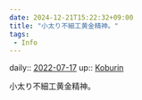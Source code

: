 ```yaml
---
date: 2024-12-21T15:22:32+09:00
title: "小太り不細工黄金精神。"
tags:
 - Info
---
```


daily:: [2022-07-17](Daily_Note/2022-07-17.md)
up:: [Koburin](../Bar/Novel/Nacaria/Koburin.md)

小太り不細工黄金精神。